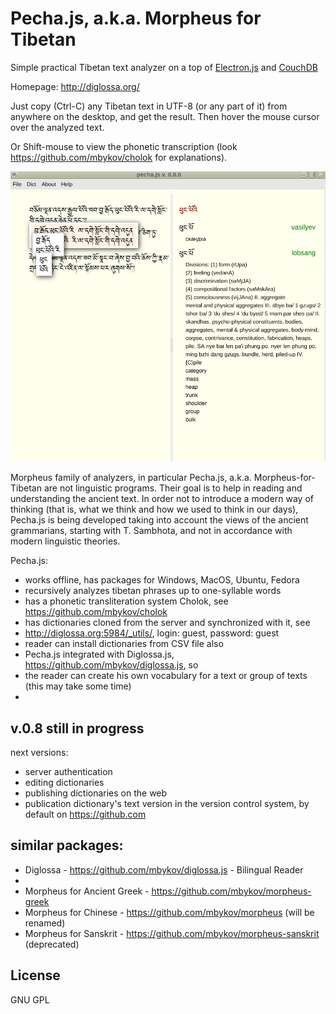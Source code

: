 # Pecha.js, a.k.a. Morpheus for Tibetan


Simple practical Tibetan text analyzer on a top of [Electron.js](https://github.com/electron/electron) and [CouchDB](http://couchdb.apache.org/)

Homepage: http://diglossa.org/

Just copy (Ctrl-C) any Tibetan text in UTF-8 (or any part of it) from anywhere on the desktop, and get the result. Then hover the mouse cursor over the analyzed text.

Or Shift-mouse to view the phonetic transcription (look https://github.com/mbykov/cholok for explanations).

![Pecha.js](resources/pecha.js.png?raw=true "pecha.js")

Morpheus family of analyzers, in particular Pecha.js, a.k.a. Morpheus-for-Tibetan are not linguistic programs. Their goal is to help in reading and understanding the ancient text. In order not to introduce a modern way of thinking (that is, what we think and how we used to think in our days), Pecha.js is being developed taking into account the views of the ancient grammarians, starting with T. Sambhota, and not in accordance with modern linguistic theories.

Pecha.js:

- works offline, has packages for Windows, MacOS, Ubuntu, Fedora
- recursively analyzes tibetan phrases up to one-syllable words
- has a phonetic transliteration system Cholok, see https://github.com/mbykov/cholok
- has dictionaries cloned from the server and synchronized with it, see
- http://diglossa.org:5984/_utils/, login: guest, password: guest
- reader can install dictionaries from CSV file also
- Pecha.js integrated with Diglossa.js, https://github.com/mbykov/diglossa.js, so
- the reader can create his own vocabulary for a text or group of texts (this may take some time)
-

## v.0.8 still in progress

next versions:

- server authentication
- editing dictionaries
- publishing dictionaries on the web
- publication dictionary's text version in the version control system, by default on https://github.com

## similar packages:

- Diglossa - https://github.com/mbykov/diglossa.js - Bilingual Reader
-
- Morpheus for Ancient Greek - https://github.com/mbykov/morpheus-greek
- Morpheus for Chinese - https://github.com/mbykov/morpheus (will be renamed)
- Morpheus for Sanskrit - https://github.com/mbykov/morpheus-sanskrit (deprecated)


## License

  GNU GPL
